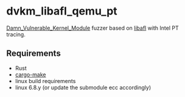# dvkm_libafl_qemu_pt

[Damn_Vulnerable_Kernel_Module](https://github.com/hardik05/Damn_Vulnerable_Kernel_Module/) fuzzer based on [libafl](https://github.com/AFLplusplus/LibAFL) with Intel PT tracing.

## Requirements

- Rust
- [cargo-make](https://github.com/sagiegurari/cargo-make)
- linux build requirements
- linux 6.8.y (or update the submodule ecc accordingly)
